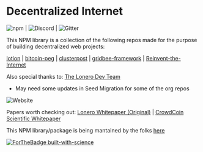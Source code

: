 # Decentralized Internet
![npm](https://img.shields.io/npm/dt/decentralized-internet) | ![Discord](https://img.shields.io/discord/639489591664967700) | ![Gitter](https://img.shields.io/gitter/room/Decentralized-Internet/community)

This NPM library is a collection of the following repos made for the purpose of building decentralized web projects:

[lotion](https://github.com/nomic-io/lotion) | [bitcoin-peg](https://www.npmjs.com/package/bitcoin-peg) | [clusterpost](https://github.com/juanprietob/clusterpost) | [gridbee-framework](https://github.com/BME-IK/gridbee-framework) | [Reinvent-the-Internet](https://github.com/Mentors4EDU/Reinvent-the-Internet)

Also special thanks to:
[The Lonero Dev Team](https://github.com/lonero-team)
   
 * May need some updates in Seed Migration for some of the org repos

  ![Website](https://img.shields.io/website?url=http%3A%2F%2Flonero.org)

Papers worth checking out:
[Lonero Whitepaper (Original)](https://www.academia.edu/37041064/Lonero_Whitepaper_v1)  | [CrowdCoin Scientific Whitepaper](https://www.academia.edu/37832290/CrowdCoin_Scientific_Whitepaper)

This NPM library/package is being mantained by the folks [here](starkdrones.org/home/os)

[![ForTheBadge built-with-science](http://ForTheBadge.com/images/badges/built-with-science.svg)](https://GitHub.com/Lonero-Team/)
